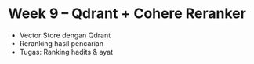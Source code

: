 # Week 9 – Qdrant + Cohere Reranker

- Vector Store dengan Qdrant
- Reranking hasil pencarian
- Tugas: Ranking hadits & ayat